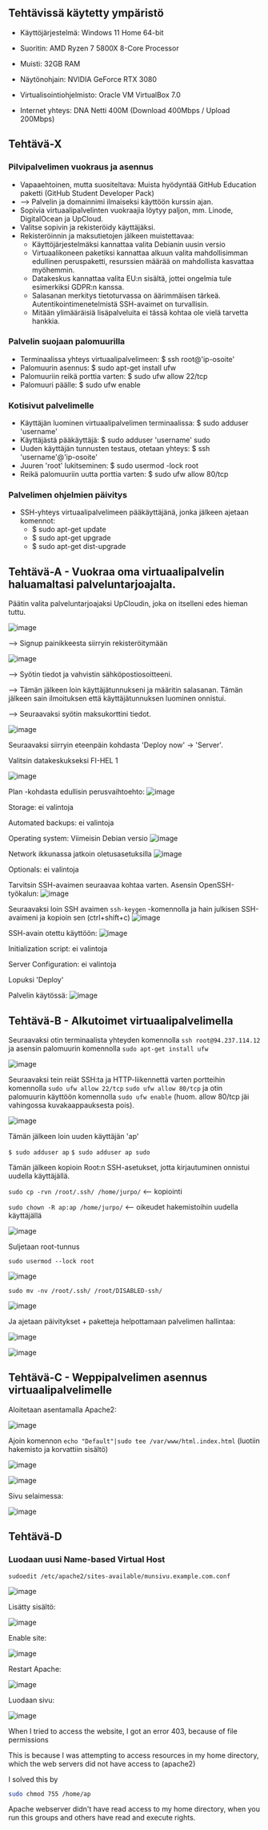 ## Tehtävissä käytetty ympäristö

- Käyttöjärjestelmä: Windows 11 Home 64-bit
- Suoritin: AMD Ryzen 7 5800X 8-Core Processor
- Muisti: 32GB RAM
- Näytönohjain: NVIDIA GeForce RTX 3080
- Virtualisointiohjelmisto: Oracle VM VirtualBox 7.0

- Internet yhteys: DNA Netti 400M (Download 400Mbps / Upload 200Mbps)

## Tehtävä-X
### Pilvipalvelimen vuokraus ja asennus

- Vapaaehtoinen, mutta suositeltava: Muista hyödyntää GitHub Education paketti (GitHub Student Developer Pack)
- --> Palvelin ja domainnimi ilmaiseksi käyttöön kurssin ajan.
- Sopivia virtuaalipalvelinten vuokraajia löytyy paljon, mm. Linode, DigitalOcean ja UpCloud.
- Valitse sopivin ja rekisteröidy käyttäjäksi.
- Rekisteröinnin ja maksutietojen jälkeen muistettavaa:
    - Käyttöjärjestelmäksi kannattaa valita Debianin uusin versio
    - Virtuaalikoneen paketiksi kannattaa alkuun valita mahdollisimman edullinen peruspaketti, resurssien määrää on mahdollista kasvattaa myöhemmin.
    - Datakeskus kannattaa valita EU:n sisältä, jottei ongelmia tule esimerkiksi GDPR:n kanssa.
    - Salasanan merkitys tietoturvassa on äärimmäisen tärkeä. Autentikointimenetelmistä SSH-avaimet on turvallisin.
    - Mitään ylimääräisiä lisäpalveluita ei tässä kohtaa ole vielä tarvetta hankkia.

### Palvelin suojaan palomuurilla

- Terminaalissa yhteys virtuaalipalvelimeen: $ ssh root@'ip-osoite'
- Palomuurin asennus: $ sudo apt-get install ufw
- Palomuuriin reikä porttia varten: $ sudo ufw allow 22/tcp
- Palomuuri päälle: $ sudo ufw enable

### Kotisivut palvelimelle

- Käyttäjän luominen virtuaalipalvelimen terminaalissa: $ sudo adduser 'username'
- Käyttäjästä pääkäyttäjä: $ sudo adduser 'username' sudo
- Uuden käyttäjän tunnusten testaus, otetaan yhteys: $ ssh 'username'@'ip-osoite'
- Juuren 'root' lukitseminen: $ sudo usermod -lock root
- Reikä palomuuriin uutta porttia varten: $ sudo ufw allow 80/tcp

### Palvelimen ohjelmien päivitys

- SSH-yhteys virtuaalipalvelimeen pääkäyttäjänä, jonka jälkeen ajetaan komennot:
  - $ sudo apt-get update
  - $ sudo apt-get upgrade
  - $ sudo apt-get dist-upgrade

## Tehtävä-A - Vuokraa oma virtuaalipalvelin haluamaltasi palveluntarjoajalta.

Päätin valita palveluntarjoajaksi UpCloudin, joka on itselleni edes hieman tuttu.

![image](https://github.com/user-attachments/assets/e18ad7d6-f74b-442a-b349-4ce40002ad77)

--> Signup painikkeesta siirryin rekisteröitymään

![image](https://github.com/user-attachments/assets/cc42683a-295d-43db-8f73-2dedf83098c4)

--> Syötin tiedot ja vahvistin sähköpostiosoitteeni.

--> Tämän jälkeen loin käyttäjätunnukseni ja määritin salasanan. Tämän jälkeen sain ilmoituksen että käyttäjätunnuksen luominen onnistui.

--> Seuraavaksi syötin maksukorttini tiedot.

![image](https://github.com/user-attachments/assets/5c310c1f-4771-4fc9-acec-36b42c65200d)

Seuraavaksi siirryin eteenpäin kohdasta 'Deploy now' -> 'Server'.

Valitsin datakeskukseksi FI-HEL 1

![image](https://github.com/user-attachments/assets/3d9fc55b-6098-4db9-8c7e-76facfd9cc1b)

Plan -kohdasta edullisin perusvaihtoehto:
![image](https://github.com/user-attachments/assets/a1d676eb-a241-4454-8762-9d56937bd44a)

Storage: ei valintoja

Automated backups: ei valintoja

Operating system: Viimeisin Debian versio
![image](https://github.com/user-attachments/assets/60d5e730-111b-4001-9e76-392d1cb01399)

Network ikkunassa jatkoin oletusasetuksilla
![image](https://github.com/user-attachments/assets/3a5b8440-6daf-4f1f-aca8-9a8b8bc2e5d9)

Optionals: ei valintoja

Tarvitsin SSH-avaimen seuraavaa kohtaa varten. Asensin OpenSSH-työkalun:
![image](https://github.com/user-attachments/assets/b3987b5e-18c4-41c3-8d8a-a876240736d0)

Seuraavaksi loin SSH avaimen ```ssh-keygen``` -komennolla ja hain julkisen SSH-avaimeni ja kopioin sen (ctrl+shift+c) 
![image](https://github.com/user-attachments/assets/c0373efe-9f41-46ae-ab89-19ce4c8ba833)

SSH-avain otettu käyttöön:
![image](https://github.com/user-attachments/assets/0fb8cb3b-2a14-4611-9d88-14eb324662d1)

Initialization script: ei valintoja

Server Configuration: ei valintoja

Lopuksi 'Deploy'

Palvelin käytössä:
![image](https://github.com/user-attachments/assets/eb55a832-bc4b-4886-b7d5-04015ecbb915)

## Tehtävä-B - Alkutoimet virtuaalipalvelimella

Seuraavaksi otin terminaalista yhteyden komennolla ```ssh root@94.237.114.12``` ja asensin palomuurin komennolla ```sudo apt-get install ufw```

![image](https://github.com/user-attachments/assets/bf2ab3e9-5b29-494c-8a97-734d83b0a21b)

Seuraavaksi tein reiät SSH:ta ja HTTP-liikennettä varten portteihin komennolla ```sudo ufw allow 22/tcp``` ```sudo ufw allow 80/tcp``` ja otin palomuurin käyttöön komennolla ```sudo ufw enable```
(huom. allow 80/tcp jäi vahingossa kuvakaappauksesta pois).

![image](https://github.com/user-attachments/assets/1e54d86e-c03d-4eee-914d-c882223e1506)

Tämän jälkeen loin uuden käyttäjän 'ap'

```$ sudo adduser ap```
```$ sudo adduser ap sudo```

Tämän jälkeen kopioin Root:n SSH-asetukset, jotta kirjautuminen onnistui uudella käyttäjällä.

```sudo cp -rvn /root/.ssh/ /home/jurpo/``` <-- kopiointi

```sudo chown -R ap:ap /home/jurpo/``` <-- oikeudet hakemistoihin uudella käyttäjällä

![image](https://github.com/user-attachments/assets/7a5e2b4b-3f0d-447d-a27c-bd3104bb8da2)

Suljetaan root-tunnus

```sudo usermod --lock root```

![image](https://github.com/user-attachments/assets/7b7425ab-6e2b-4448-89e4-1165d0597cd4)

```sudo mv -nv /root/.ssh/ /root/DISABLED-ssh/```

![image](https://github.com/user-attachments/assets/7b5edf2d-037e-4006-a2aa-356b62175010)

Ja ajetaan päivitykset + paketteja helpottamaan palvelimen hallintaa:

![image](https://github.com/user-attachments/assets/78613062-0b0f-4a83-8d63-9959aa73d31e)

![image](https://github.com/user-attachments/assets/9a59b9b4-ea6d-42d2-95a4-d5bda0fff513)



## Tehtävä-C - Weppipalvelimen asennus virtuaalipalvelimelle

Aloitetaan asentamalla Apache2:

![image](https://github.com/user-attachments/assets/ed6bbc42-fe83-4d9d-bb45-54b3bdec1e73)

Ajoin komennon ```echo "Default"|sudo tee /var/www/html.index.html``` (luotiin hakemisto ja korvattiin sisältö)

![image](https://github.com/user-attachments/assets/e5e9e0d9-a318-4851-91bb-d99e36d35cb8)

![image](https://github.com/user-attachments/assets/04efce9b-915d-4291-a7c9-b0a3924eeb7a)

Sivu selaimessa:

![image](https://github.com/user-attachments/assets/1a9df973-1bc7-4646-8f74-e0a0f0d786ec)

## Tehtävä-D

### Luodaan uusi Name-based Virtual Host

```sudoedit /etc/apache2/sites-available/munsivu.example.com.conf```

![image](https://github.com/user-attachments/assets/e1e70443-04f7-4e52-b31d-bb0c8fe05114)

Lisätty sisältö:

![image](https://github.com/user-attachments/assets/c64cedfd-a5b5-4018-b38e-5ffad493d507)

Enable site:

![image](https://github.com/user-attachments/assets/2b57efb2-9185-496b-906c-1c9075dda5e0)

Restart Apache:

![image](https://github.com/user-attachments/assets/05c3b5fd-8ad6-4de8-9ead-7421d2e36c35)

Luodaan sivu:

![image](https://github.com/user-attachments/assets/b6bec95b-83a6-4ae1-9295-3e70593fb9f6)

When I tried to access the website, I got an error 403, because of file permissions

This is because I was attempting to access resources in my home directory, which the web servers did not have access to (apache2)

I solved this by

```bash
sudo chmod 755 /home/ap
```
Apache webserver didn't have read access to my home directory, when you run this groups and others have read and execute rights.

